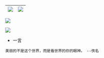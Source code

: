 | ![](https://gh.xfisxf.top/https://raw.githubusercontent.com/CoolPlayLin/CoolPlayLin/master/metrics.classic.svg) | ![](https://github-readme-stats.vercel.app//api?username=CoolPlayLin&count_private=true&show_icons=true&theme=github_dark_dimmed) |
| --------------------------------------------------------------------------------------------------------------- | -------------------------------------------------------------------------------------------------------- |

[![](https://gh.xfisxf.top/https://raw.githubusercontent.com/CoolPlayLin/CoolPlayLin/master/photo.png)](https://github.com/CoolPlayLin)

[![](https://gh.xfisxf.top//https://raw.githubusercontent.com/CoolPlayLin/CoolPlayLin/master/github-snake.svg)](https://github.com/CoolPlayLin)

- 一言

```
美丽的不是这个世界，而是看世界的你的眼神。 --佚名
```